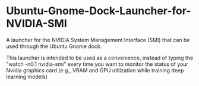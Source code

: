 # Ubuntu-Gnome-Dock-Launcher-for-NVIDIA-SMI

A launcher for the NVIDIA System Management Interface (SMI) that can be used through the Ubuntu Gnome dock.

This launcher is intended to be used as a convenience, instead of typing the "watch -n0.1 nvidia-smi" every time you want to monitor the status of your Nvidia graphics card (e.g., VRAM and GPU utilization while training deep learning models)
